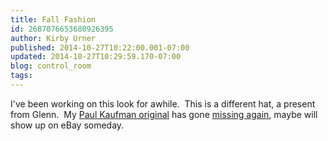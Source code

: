 ```yaml
---
title: Fall Fashion
id: 2687076653680926395
author: Kirby Urner
published: 2014-10-27T10:22:00.001-07:00
updated: 2014-10-27T10:29:59.170-07:00
blog: control_room
tags: 
---
```


I've been working on this look for awhile.  This is a different hat, a present from Glenn.  My [Paul Kaufman original](http://worldgame.blogspot.com/2006/10/accessorized-quaker.html) has gone [missing again](http://worldgame.blogspot.com/2009/01/hat-adventure.html), maybe will show up on eBay someday.
